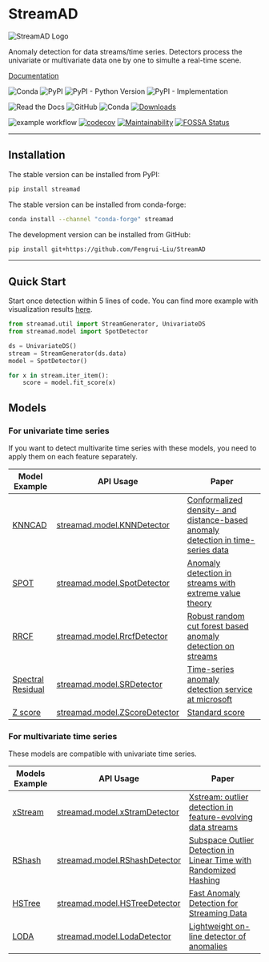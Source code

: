# StreamAD

![StreamAD Logo](docs/source/images/logo_htmlwithname.svg)



Anomaly detection for data streams/time series. Detectors process the univariate or multivariate data one by one to simulte a real-time scene.



[Documentation](https://streamad.readthedocs.io/en/latest/)


<!--- BADGES: START --->



![Conda](https://img.shields.io/conda/v/conda-forge/streamad)
![PyPI](https://img.shields.io/pypi/v/streamad)
![PyPI - Python Version](https://img.shields.io/pypi/pyversions/StreamAD?style=flat)
![PyPI - Implementation](https://img.shields.io/pypi/implementation/streamad)

![Read the Docs](https://img.shields.io/readthedocs/streamad?style=flat)
![GitHub](https://img.shields.io/github/license/Fengrui-Liu/StreamAD)
![Conda](https://img.shields.io/conda/pn/conda-forge/streamad)
[![Downloads](https://static.pepy.tech/personalized-badge/streamad?period=total&units=international_system&left_color=grey&right_color=orange&left_text=Downloads)](https://pepy.tech/project/streamad)


![example workflow](https://github.com/Fengrui-Liu/StreamAD/actions/workflows/testing.yml//badge.svg)
[![codecov](https://codecov.io/gh/Fengrui-Liu/StreamAD/branch/main/graph/badge.svg?token=AQG26L2RA7)](https://codecov.io/gh/Fengrui-Liu/StreamAD)
[![Maintainability](https://api.codeclimate.com/v1/badges/525d7e3663ee4c5c0daa/maintainability)](https://codeclimate.com/github/Fengrui-Liu/StreamAD/maintainability)
[![FOSSA Status](https://app.fossa.com/api/projects/git%2Bgithub.com%2FFengrui-Liu%2FStreamAD.svg?type=small)](https://app.fossa.com/projects/git%2Bgithub.com%2FFengrui-Liu%2FStreamAD?ref=badge_small)



---



## Installation

The stable version can be installed from PyPI:

```bash
pip install streamad
```

The stable version can be installed from conda-forge:

```bash
conda install --channel "conda-forge" streamad
```

The development version can be installed from GitHub:

```bash
pip install git+https://github.com/Fengrui-Liu/StreamAD
```

---

## Quick Start

Start once detection within 5 lines of code. You can find more example with visualization results [here](https://streamad.readthedocs.io/en/latest/example/example.html).

```python
from streamad.util import StreamGenerator, UnivariateDS
from streamad.model import SpotDetector

ds = UnivariateDS()
stream = StreamGenerator(ds.data)
model = SpotDetector()

for x in stream.iter_item():
    score = model.fit_score(x)
```

## Models

### For univariate time series

If you want to detect multivarite time series with these models, you need to apply them on each feature separately.

| Model Example                                                                                                     | API Usage                                                                                                         | Paper                                                                                                               |
| ----------------------------------------------------------------------------------------------------------------- | ----------------------------------------------------------------------------------------------------------------- | ------------------------------------------------------------------------------------------------------------------- |
| [KNNCAD](https://streamad.readthedocs.io/en/latest/example/univariate.html#knncad-detector)                       | [streamad.model.KNNDetector](https://streamad.readthedocs.io/en/latest/api/streamad.model.html#knndetector)       | [Conformalized density- and distance-based anomaly detection in time-series data](https://arxiv.org/abs/1608.04585) |
| [SPOT](https://streamad.readthedocs.io/en/latest/example/univariate.html#spot-detector)                           | [streamad.model.SpotDetector](https://streamad.readthedocs.io/en/latest/api/streamad.model.html#spotdetector)     | [Anomaly detection in streams with extreme value theory](https://dl.acm.org/doi/10.1145/3097983.3098144)            |
| [RRCF](https://streamad.readthedocs.io/en/latest/example/univariate.html#rrcf-detector)                           | [streamad.model.RrcfDetector](https://streamad.readthedocs.io/en/latest/api/streamad.model.html#rrcfdetector)     | [Robust random cut forest based anomaly detection on streams](http://proceedings.mlr.press/v48/guha16.pdf)          |
| [Spectral Residual](https://streamad.readthedocs.io/en/latest/example/univariate.html#spectral-residual-detector) | [streamad.model.SRDetector](https://streamad.readthedocs.io/en/latest/api/streamad.model.html#srdetector)         | [Time-series anomaly detection service at microsoft](https://arxiv.org/abs/1906.03821)                              |
| [Z score](https://streamad.readthedocs.io/en/latest/example/univariate.html#z-score-detector)                     | [streamad.model.ZScoreDetector](https://streamad.readthedocs.io/en/latest/api/streamad.model.html#zscoredetector) | [Standard score](https://en.wikipedia.org/wiki/Standard_score)                                                      |


### For multivariate time series

These models are compatible with univariate time series.



| Models Example                                                                                         | API Usage                                                                                                          | Paper                                                                                                                                                                     |
| ------------------------------------------------------------------------------------------------------ | ------------------------------------------------------------------------------------------------------------------ | ------------------------------------------------------------------------------------------------------------------------------------------------------------------------- |
| [xStream](https://streamad.readthedocs.io/en/latest/example/multivariate.html#xstream-detector)        | [streamad.model.xStramDetector](https://streamad.readthedocs.io/en/latest/api/streamad.model.html#xstreamdetector) | [Xstream: outlier detection in feature-evolving data streams](http://www.kdd.org/kdd2018/accepted-papers/view/xstream-outlier-detection-in-feature-evolving-data-streams) |
| [RShash](https://streamad.readthedocs.io/en/latest/example/multivariate.html#rshash-detector)          | [streamad.model.RShashDetector](https://streamad.readthedocs.io/en/latest/api/streamad.model.html#rshashdetector)  | [Subspace Outlier Detection in Linear Time with Randomized Hashing](https://ieeexplore.ieee.org/document/7837870)                                                         |
| [HSTree](https://streamad.readthedocs.io/en/latest/example/multivariate.html#half-space-tree-detector) | [streamad.model.HSTreeDetector](https://streamad.readthedocs.io/en/latest/api/streamad.model.html#hstreedetector)  | [Fast Anomaly Detection for Streaming Data](https://www.ijcai.org/Proceedings/11/Papers/254.pdf)                                                                          |
| [LODA](https://streamad.readthedocs.io/en/latest/example/multivariate.html#loda-detector)              | [streamad.model.LodaDetector](https://streamad.readthedocs.io/en/latest/api/streamad.model.html#lodadetector)      | [Lightweight on-line detector of anomalies](https://link.springer.com/article/10.1007/s10994-015-5521-0)                                                                  |
